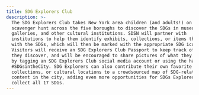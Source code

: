 ```yaml
---
title: SDG Explorers Club
description: >-
  The SDG Explorers Club takes New York area children (and adults!) on a
  scavenger hunt across the five boroughs to discover the SDGs in museums,
  galleries, and other cultural institutions. SDSN will partner with
  institutions to help them identify exhibits, collections, or items that align
  with the SDGs, which will then be marked with the appropriate SDG icon.
  Visitors will receive an SDG Explorers Club Passport to keep track of the SDGs
  they discover, and will be encouraged to share pictures of what they discover
  by tagging an SDG Explorers Club social media account or using the hashtag
  #SDGsintheCity. SDG Explorers can also contribute their own favorite exhibits,
  collections, or cultural locations to a crowdsourced map of SDG-related
  content in the city, adding even more opportunities for SDGs Explorers to
  collect all 17 SDGs.
---
```



